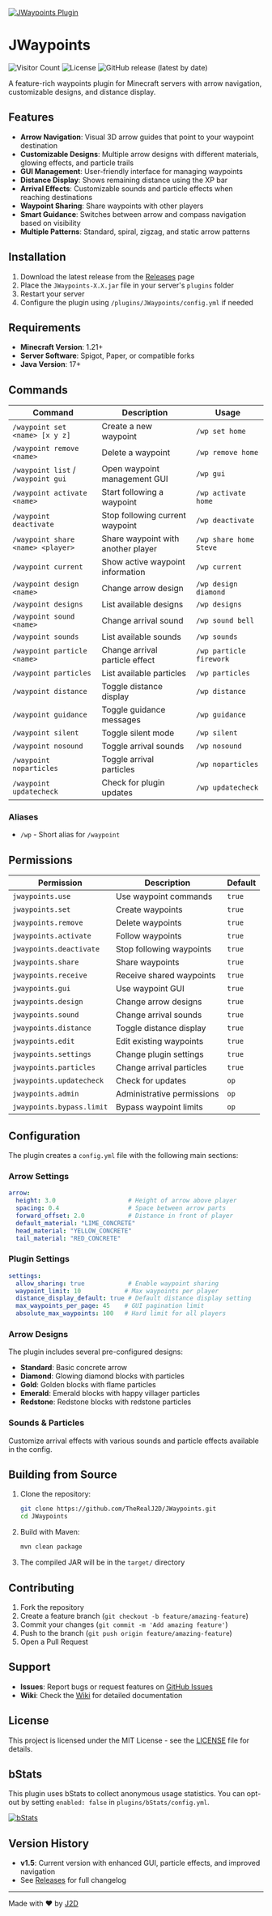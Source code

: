 [![JWaypoints Plugin](https://i.postimg.cc/L8Fr81fB/jwaypoints.png)](https://modrinth.com/plugin/jwaypoints)


# JWaypoints

![Visitor Count](https://visitor-badge.laobi.icu/badge?page_id=TheRealJ2D.JWaypoints)
![License](https://img.shields.io/github/license/TheRealJ2D/JWaypoints)
![GitHub release (latest by date)](https://img.shields.io/github/v/release/TheRealJ2D/JWaypoints)

A feature-rich waypoints plugin for Minecraft servers with arrow navigation, customizable designs, and distance display.

## Features

- **Arrow Navigation**: Visual 3D arrow guides that point to your waypoint destination
- **Customizable Designs**: Multiple arrow designs with different materials, glowing effects, and particle trails
- **GUI Management**: User-friendly interface for managing waypoints
- **Distance Display**: Shows remaining distance using the XP bar
- **Arrival Effects**: Customizable sounds and particle effects when reaching destinations
- **Waypoint Sharing**: Share waypoints with other players
- **Smart Guidance**: Switches between arrow and compass navigation based on visibility
- **Multiple Patterns**: Standard, spiral, zigzag, and static arrow patterns

## Installation

1. Download the latest release from the [Releases](https://github.com/TheRealJ2D/JWaypoints/releases) page
2. Place the `JWaypoints-X.X.jar` file in your server's `plugins` folder
3. Restart your server
4. Configure the plugin using `/plugins/JWaypoints/config.yml` if needed

## Requirements

- **Minecraft Version**: 1.21+
- **Server Software**: Spigot, Paper, or compatible forks
- **Java Version**: 17+

## Commands

| Command | Description | Usage |
|---------|-------------|-------|
| `/waypoint set <name> [x y z]` | Create a new waypoint | `/wp set home` |
| `/waypoint remove <name>` | Delete a waypoint | `/wp remove home` |
| `/waypoint list` / `/waypoint gui` | Open waypoint management GUI | `/wp gui` |
| `/waypoint activate <name>` | Start following a waypoint | `/wp activate home` |
| `/waypoint deactivate` | Stop following current waypoint | `/wp deactivate` |
| `/waypoint share <name> <player>` | Share waypoint with another player | `/wp share home Steve` |
| `/waypoint current` | Show active waypoint information | `/wp current` |
| `/waypoint design <name>` | Change arrow design | `/wp design diamond` |
| `/waypoint designs` | List available designs | `/wp designs` |
| `/waypoint sound <name>` | Change arrival sound | `/wp sound bell` |
| `/waypoint sounds` | List available sounds | `/wp sounds` |
| `/waypoint particle <name>` | Change arrival particle effect | `/wp particle firework` |
| `/waypoint particles` | List available particles | `/wp particles` |
| `/waypoint distance` | Toggle distance display | `/wp distance` |
| `/waypoint guidance` | Toggle guidance messages | `/wp guidance` |
| `/waypoint silent` | Toggle silent mode | `/wp silent` |
| `/waypoint nosound` | Toggle arrival sounds | `/wp nosound` |
| `/waypoint noparticles` | Toggle arrival particles | `/wp noparticles` |
| `/waypoint updatecheck` | Check for plugin updates | `/wp updatecheck` |

### Aliases
- `/wp` - Short alias for `/waypoint`

## Permissions

| Permission | Description | Default |
|------------|-------------|---------|
| `jwaypoints.use` | Use waypoint commands | `true` |
| `jwaypoints.set` | Create waypoints | `true` |
| `jwaypoints.remove` | Delete waypoints | `true` |
| `jwaypoints.activate` | Follow waypoints | `true` |
| `jwaypoints.deactivate` | Stop following waypoints | `true` |
| `jwaypoints.share` | Share waypoints | `true` |
| `jwaypoints.receive` | Receive shared waypoints | `true` |
| `jwaypoints.gui` | Use waypoint GUI | `true` |
| `jwaypoints.design` | Change arrow designs | `true` |
| `jwaypoints.sound` | Change arrival sounds | `true` |
| `jwaypoints.distance` | Toggle distance display | `true` |
| `jwaypoints.edit` | Edit existing waypoints | `true` |
| `jwaypoints.settings` | Change plugin settings | `true` |
| `jwaypoints.particles` | Change arrival particles | `true` |
| `jwaypoints.updatecheck` | Check for updates | `op` |
| `jwaypoints.admin` | Administrative permissions | `op` |
| `jwaypoints.bypass.limit` | Bypass waypoint limits | `op` |

## Configuration

The plugin creates a `config.yml` file with the following main sections:

### Arrow Settings
```yaml
arrow:
  height: 3.0                    # Height of arrow above player
  spacing: 0.4                   # Space between arrow parts
  forward_offset: 2.0            # Distance in front of player
  default_material: "LIME_CONCRETE"
  head_material: "YELLOW_CONCRETE"
  tail_material: "RED_CONCRETE"
```

### Plugin Settings
```yaml
settings:
  allow_sharing: true            # Enable waypoint sharing
  waypoint_limit: 10            # Max waypoints per player
  distance_display_default: true # Default distance display setting
  max_waypoints_per_page: 45    # GUI pagination limit
  absolute_max_waypoints: 100   # Hard limit for all players
```

### Arrow Designs
The plugin includes several pre-configured designs:
- **Standard**: Basic concrete arrow
- **Diamond**: Glowing diamond blocks with particles
- **Gold**: Golden blocks with flame particles
- **Emerald**: Emerald blocks with happy villager particles
- **Redstone**: Redstone blocks with redstone particles

### Sounds & Particles
Customize arrival effects with various sounds and particle effects available in the config.

## Building from Source

1. Clone the repository:
   ```bash
   git clone https://github.com/TheRealJ2D/JWaypoints.git
   cd JWaypoints
   ```

2. Build with Maven:
   ```bash
   mvn clean package
   ```

3. The compiled JAR will be in the `target/` directory

## Contributing

1. Fork the repository
2. Create a feature branch (`git checkout -b feature/amazing-feature`)
3. Commit your changes (`git commit -m 'Add amazing feature'`)
4. Push to the branch (`git push origin feature/amazing-feature`)
5. Open a Pull Request

## Support

- **Issues**: Report bugs or request features on [GitHub Issues](https://github.com/TheRealJ2D/JWaypoints/issues)
- **Wiki**: Check the [Wiki](https://j2dplugins.xyz/jwp.html) for detailed documentation

## License

This project is licensed under the MIT License - see the [LICENSE](LICENSE) file for details.

## bStats

This plugin uses bStats to collect anonymous usage statistics. You can opt-out by setting `enabled: false` in `plugins/bStats/config.yml`.

[![bStats](https://bstats.org/signatures/bukkit/JWaypoints.svg)](https://bstats.org/plugin/bukkit/JWaypoints/26413)

## Version History

- **v1.5**: Current version with enhanced GUI, particle effects, and improved navigation
- See [Releases](https://github.com/TheRealJ2D/JWaypoints/releases) for full changelog

---

Made with ❤️ by [J2D](https://github.com/TheRealJ2D)
